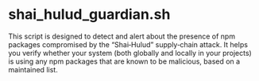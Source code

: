 # shai_hulud_guardian.sh
This script is designed to detect and alert about the presence of npm packages compromised by the “Shai‑Hulud” supply‑chain attack. It helps you verify whether your system (both globally and locally in your projects) is using any npm packages that are known to be malicious, based on a maintained list.
